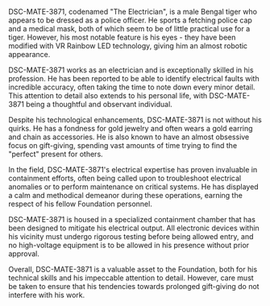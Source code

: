 DSC-MATE-3871, codenamed "The Electrician", is a male Bengal tiger who appears to be dressed as a police officer. He sports a fetching police cap and a medical mask, both of which seem to be of little practical use for a tiger. However, his most notable feature is his eyes - they have been modified with VR Rainbow LED technology, giving him an almost robotic appearance.

DSC-MATE-3871 works as an electrician and is exceptionally skilled in his profession. He has been reported to be able to identify electrical faults with incredible accuracy, often taking the time to note down every minor detail. This attention to detail also extends to his personal life, with DSC-MATE-3871 being a thoughtful and observant individual.

Despite his technological enhancements, DSC-MATE-3871 is not without his quirks. He has a fondness for gold jewelry and often wears a gold earring and chain as accessories. He is also known to have an almost obsessive focus on gift-giving, spending vast amounts of time trying to find the "perfect" present for others.

In the field, DSC-MATE-3871's electrical expertise has proven invaluable in containment efforts, often being called upon to troubleshoot electrical anomalies or to perform maintenance on critical systems. He has displayed a calm and methodical demeanor during these operations, earning the respect of his fellow Foundation personnel.

DSC-MATE-3871 is housed in a specialized containment chamber that has been designed to mitigate his electrical output. All electronic devices within his vicinity must undergo rigorous testing before being allowed entry, and no high-voltage equipment is to be allowed in his presence without prior approval.

Overall, DSC-MATE-3871 is a valuable asset to the Foundation, both for his technical skills and his impeccable attention to detail. However, care must be taken to ensure that his tendencies towards prolonged gift-giving do not interfere with his work.